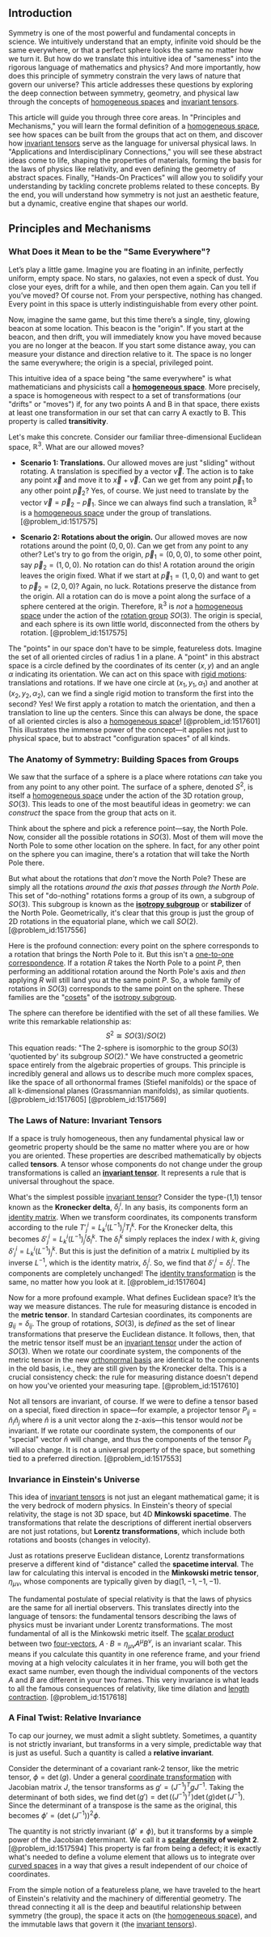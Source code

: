 ## Introduction
Symmetry is one of the most powerful and fundamental concepts in science. We intuitively understand that an empty, infinite void should be the same everywhere, or that a perfect sphere looks the same no matter how we turn it. But how do we translate this intuitive idea of "sameness" into the rigorous language of mathematics and physics? And more importantly, how does this principle of symmetry constrain the very laws of nature that govern our universe? This article addresses these questions by exploring the deep connection between symmetry, geometry, and physical law through the concepts of [homogeneous spaces](@article_id:270994) and [invariant tensors](@article_id:203329).

This article will guide you through three core areas. In "Principles and Mechanisms," you will learn the formal definition of a [homogeneous space](@article_id:159142), see how spaces can be built from the groups that act on them, and discover how [invariant tensors](@article_id:203329) serve as the language for universal physical laws. In "Applications and Interdisciplinary Connections," you will see these abstract ideas come to life, shaping the properties of materials, forming the basis for the laws of physics like relativity, and even defining the geometry of abstract spaces. Finally, "Hands-On Practices" will allow you to solidify your understanding by tackling concrete problems related to these concepts. By the end, you will understand how symmetry is not just an aesthetic feature, but a dynamic, creative engine that shapes our world.

## Principles and Mechanisms

### What Does it Mean to be the "Same Everywhere"?

Let’s play a little game. Imagine you are floating in an infinite, perfectly uniform, empty space. No stars, no galaxies, not even a speck of dust. You close your eyes, drift for a while, and then open them again. Can you tell if you’ve moved? Of course not. From your perspective, nothing has changed. Every point in this space is utterly indistinguishable from every other point.

Now, imagine the same game, but this time there’s a single, tiny, glowing beacon at some location. This beacon is the "origin". If you start at the beacon, and then drift, you will immediately know you have moved because you are no longer at the beacon. If you start some distance away, you can measure your distance and direction relative to it. The space is no longer the same everywhere; the origin is a special, privileged point.

This intuitive idea of a space being "the same everywhere" is what mathematicians and physicists call a **[homogeneous space](@article_id:159142)**. More precisely, a space is homogeneous with respect to a set of transformations (our "drifts" or "moves") if, for any two points A and B in that space, there exists at least one transformation in our set that can carry A exactly to B. This property is called **transitivity**.

Let's make this concrete. Consider our familiar three-dimensional Euclidean space, $\mathbb{R}^3$. What are our allowed moves?

-   **Scenario 1: Translations.** Our allowed moves are just "sliding" without rotating. A translation is specified by a vector $\vec{v}$. The action is to take any point $\vec{x}$ and move it to $\vec{x} + \vec{v}$. Can we get from any point $\vec{p}_1$ to any other point $\vec{p}_2$? Yes, of course. We just need to translate by the vector $\vec{v} = \vec{p}_2 - \vec{p}_1$. Since we can always find such a translation, $\mathbb{R}^3$ is a [homogeneous space](@article_id:159142) under the group of translations. [@problem_id:1517575]

-   **Scenario 2: Rotations about the origin.** Our allowed moves are now rotations around the point $(0,0,0)$. Can we get from any point to any other? Let's try to go from the origin, $\vec{p}_1 = (0,0,0)$, to some other point, say $\vec{p}_2 = (1,0,0)$. No rotation can do this! A rotation around the origin leaves the origin fixed. What if we start at $\vec{p}_1 = (1,0,0)$ and want to get to $\vec{p}_2 = (2,0,0)$? Again, no luck. Rotations preserve the distance from the origin. All a rotation can do is move a point along the surface of a sphere centered at the origin. Therefore, $\mathbb{R}^3$ is *not* a [homogeneous space](@article_id:159142) under the action of the [rotation group](@article_id:203918) $SO(3)$. The origin is special, and each sphere is its own little world, disconnected from the others by rotation. [@problem_id:1517575]

The "points" in our space don't have to be simple, featureless dots. Imagine the set of all oriented circles of radius 1 in a plane. A "point" in this abstract space is a circle defined by the coordinates of its center $(x,y)$ and an angle $\alpha$ indicating its orientation. We can act on this space with [rigid motions](@article_id:170029): translations and rotations. If we have one circle at $(x_1, y_1, \alpha_1)$ and another at $(x_2, y_2, \alpha_2)$, can we find a single rigid motion to transform the first into the second? Yes! We first apply a rotation to match the orientation, and then a translation to line up the centers. Since this can always be done, the space of all oriented circles is also a [homogeneous space](@article_id:159142)! [@problem_id:1517601] This illustrates the immense power of the concept—it applies not just to physical space, but to abstract "configuration spaces" of all kinds.

### The Anatomy of Symmetry: Building Spaces from Groups

We saw that the surface of a sphere is a place where rotations *can* take you from any point to any other point. The surface of a sphere, denoted $S^2$, is itself a [homogeneous space](@article_id:159142) under the action of the 3D rotation group, $SO(3)$. This leads to one of the most beautiful ideas in geometry: we can *construct* the space from the group that acts on it.

Think about the sphere and pick a reference point—say, the North Pole. Now, consider all the possible rotations in $SO(3)$. Most of them will move the North Pole to some other location on the sphere. In fact, for any other point on the sphere you can imagine, there's a rotation that will take the North Pole there.

But what about the rotations that *don't* move the North Pole? These are simply all the rotations *around the axis that passes through the North Pole*. This set of "do-nothing" rotations forms a group of its own, a subgroup of $SO(3)$. This subgroup is known as the **[isotropy subgroup](@article_id:199866)** or **stabilizer** of the North Pole. Geometrically, it's clear that this group is just the group of 2D rotations in the equatorial plane, which we call $SO(2)$. [@problem_id:1517556]

Here is the profound connection: every point on the sphere corresponds to a rotation that brings the North Pole to it. But this isn't a [one-to-one correspondence](@article_id:143441). If a rotation $R$ takes the North Pole to a point $P$, then performing an additional rotation around the North Pole's axis and *then* applying $R$ will still land you at the same point $P$. So, a whole family of rotations in $SO(3)$ corresponds to the same point on the sphere. These families are the "[cosets](@article_id:146651)" of the [isotropy subgroup](@article_id:199866).

The sphere can therefore be identified with the set of all these families. We write this remarkable relationship as:
$$ S^2 \cong SO(3) / SO(2) $$
This equation reads: "The 2-sphere is isomorphic to the group $SO(3)$ 'quotiented by' its subgroup $SO(2)$." We have constructed a geometric space entirely from the algebraic properties of groups. This principle is incredibly general and allows us to describe much more complex spaces, like the space of all orthonormal frames (Stiefel manifolds) or the space of all k-dimensional planes (Grassmannian manifolds), as similar quotients. [@problem_id:1517605] [@problem_id:1517569]

### The Laws of Nature: Invariant Tensors

If a space is truly homogeneous, then any fundamental physical law or geometric property should be the same no matter where you are or how you are oriented. These properties are described mathematically by objects called **tensors**. A tensor whose components do not change under the group transformations is called an **[invariant tensor](@article_id:188125)**. It represents a rule that is universal throughout the space.

What's the simplest possible [invariant tensor](@article_id:188125)? Consider the type-(1,1) tensor known as the **Kronecker delta**, $\delta^i_j$. In any basis, its components form an [identity matrix](@article_id:156230). When we transform coordinates, its components transform according to the rule $T'^i_j = L^i_k (L^{-1})^l_j T^k_l$. For the Kronecker delta, this becomes $\delta'^i_j = L^i_k (L^{-1})^l_j \delta^k_l$. The $\delta^k_l$ simply replaces the index $l$ with $k$, giving $\delta'^i_j = L^i_k (L^{-1})^k_j$. But this is just the definition of a matrix $L$ multiplied by its inverse $L^{-1}$, which is the identity matrix, $\delta^i_j$. So, we find that $\delta'^i_j = \delta^i_j$. The components are completely unchanged! The [identity transformation](@article_id:264177) is the same, no matter how you look at it. [@problem_id:1517604]

Now for a more profound example. What defines Euclidean space? It’s the way we measure distances. The rule for measuring distance is encoded in the **metric tensor**. In standard Cartesian coordinates, its components are $g_{ij} = \delta_{ij}$. The group of rotations, $SO(3)$, is *defined* as the set of linear transformations that preserve the Euclidean distance. It follows, then, that the metric tensor itself must be an [invariant tensor](@article_id:188125) under the action of $SO(3)$. When we rotate our coordinate system, the components of the metric tensor in the new [orthonormal basis](@article_id:147285) are identical to the components in the old basis, i.e., they are still given by the Kronecker delta. This is a crucial consistency check: the rule for measuring distance doesn't depend on how you've oriented your measuring tape. [@problem_id:1517610]

Not all tensors are invariant, of course. If we were to define a tensor based on a special, fixed direction in space—for example, a projector tensor $P_{ij} = \hat{n}_i \hat{n}_j$ where $\hat{n}$ is a unit vector along the z-axis—this tensor would *not* be invariant. If we rotate our coordinate system, the components of our "special" vector $\hat{n}$ will change, and thus the components of the tensor $P_{ij}$ will also change. It is not a universal property of the space, but something tied to a preferred direction. [@problem_id:1517553]

### Invariance in Einstein's Universe

This idea of [invariant tensors](@article_id:203329) is not just an elegant mathematical game; it is the very bedrock of modern physics. In Einstein's theory of special relativity, the stage is not 3D space, but 4D **Minkowski spacetime**. The transformations that relate the descriptions of different inertial observers are not just rotations, but **Lorentz transformations**, which include both rotations and boosts (changes in velocity).

Just as rotations preserve Euclidean distance, Lorentz transformations preserve a different kind of "distance" called the **spacetime interval**. The law for calculating this interval is encoded in the **Minkowski metric tensor**, $\eta_{\mu\nu}$, whose components are typically given by $\text{diag}(1, -1, -1, -1)$.

The fundamental postulate of special relativity is that the laws of physics are the same for all inertial observers. This translates directly into the language of tensors: the fundamental tensors describing the laws of physics must be invariant under Lorentz transformations. The most fundamental of all is the Minkowski metric itself. The [scalar product](@article_id:174795) between two [four-vectors](@article_id:148954), $A \cdot B = \eta_{\mu\nu} A^\mu B^\nu$, is an invariant scalar. This means if you calculate this quantity in one reference frame, and your friend moving at a high velocity calculates it in her frame, you will both get the exact same number, even though the individual components of the vectors $A$ and $B$ are different in your two frames. This very invariance is what leads to all the famous consequences of relativity, like time dilation and [length contraction](@article_id:189058). [@problem_id:1517618]

### A Final Twist: Relative Invariance

To cap our journey, we must admit a slight subtlety. Sometimes, a quantity is not strictly invariant, but transforms in a very simple, predictable way that is just as useful. Such a quantity is called a **relative invariant**.

Consider the determinant of a covariant rank-2 tensor, like the metric tensor, $\phi = \det(g)$. Under a general [coordinate transformation](@article_id:138083) with Jacobian matrix $J$, the tensor transforms as $g' = (J^{-1})^T g J^{-1}$. Taking the determinant of both sides, we find $\det(g') = \det((J^{-1})^T) \det(g) \det(J^{-1})$. Since the determinant of a transpose is the same as the original, this becomes $\phi' = (\det(J^{-1}))^2 \phi$.

The quantity is not strictly invariant ($\phi' \neq \phi$), but it transforms by a simple power of the Jacobian determinant. We call it a **[scalar density](@article_id:160944) of weight 2**. [@problem_id:1517594] This property is far from being a defect; it is exactly what's needed to define a volume element that allows us to integrate over [curved spaces](@article_id:203841) in a way that gives a result independent of our choice of coordinates.

From the simple notion of a featureless plane, we have traveled to the heart of Einstein's relativity and the machinery of differential geometry. The thread connecting it all is the deep and beautiful relationship between symmetry (the group), the space it acts on (the [homogeneous space](@article_id:159142)), and the immutable laws that govern it (the [invariant tensors](@article_id:203329)).